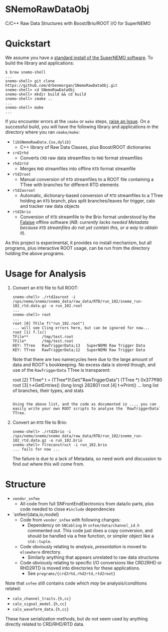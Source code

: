 # SNemoRawDataObj
C/C++ Raw Data Structures with Boost/Brio/ROOT I/O for SuperNEMO

# Quickstart
We assume you have a [standard install of the SuperNEMO software](https://github.com/SuperNEMO-DBD/brew).
To build the library and applications:

``` console
$ brew snemo-shell
...
snemo-shell> git clone https://github.com/drbenmorgan/SNemoRawDataObj.git
snemo-shell> cd SNemoRawDataObj
snemo-shell> mkdir build && cd build
snemo-shell> cmake ..
...
snemo-shell> make
...
```

If you encounter errors at the `cmake` or `make` steps, [raise an Issue](https://github.com/drbenmorgan/SNemoRawDataObj.git/issues/new).
On a successful build, you will have the following library and applications in the
directory where you ran `cmake/make`:

- `libSNemoRawData.{so,dylib}`
  - C++ library of Raw Data Classes, plus Boost/ROOT dictionaries
- `crd2rhd`
  - Converts `CRD` raw data streamfiles to `RHD` format streamfiles
- `rhd2rtd`
  - Merges `RHD` streamfiles into offline `RTD` format streamfile
- `rtd2root`
  - Manual conversion of `RTD` streamfiles to a ROOT file containing a TTree
    with branches for different RTD elements
- `rtd2asroot`
  - Automatic, dictionary-based conversion of `RTD` streamfiles to a TTree
    holding an `RTD` branch, plus split branches/leaves for trigger, calo
    and tracker raw data objects
- `rtd2brio`
  - Conversion of `RTD` streamfile to the Brio format understood by the
    [Falaise](https://github.com/SuperNEMO-DBD/Falaise) offline software
    (*NB: currently lacks needed Metadata because `RTD` streamfiles do
    not yet contain this, or a way to obtain it*).

As this project is experimental, it provides no install mechanism, but
all programs, plus interactive ROOT usage, can be run from the directory
holding the above programs.

# Usage for Analysis
1. Convert an `RTD` file to full ROOT:

   ``` console
   snemo-shell> ./rtd2asroot -i /sps/nemo/snemo/snemo_data/raw_data/RTD/run_102/snemo_run-102_rtd.data.gz -o run_102.root
   ...
   snemo-shell> root
   ...
   root [0] TFile f("run_102.root")
   ... will see Cling errors here, but can be ignored for now...
   root [1] f.ls()
   TFile**		/tmp/test.root
   TFile*		/tmp/test.root
   KEY: TTree	RawTriggerData;13	SuperNEMO Raw Trigger Data
   KEY: TTree	RawTriggerData;12	SuperNEMO Raw Trigger Data
   ```

   Note that there are two namecycles here due to the large amount of data
   and ROOT's bookkeeping. No excess data is stored though, and use of the
   `RawTriggerData` TTree is transparent:

   root [2] TTree* t = (TTree*)f.Get("RawTriggerData")
   (TTree *) 0x377ff80
   root [3] t->GetEntries()
   (long long) 282801
   root [4] t->Print()
   ... long list of branches, their types, and stats
   ```

   Using the above list, and the code as documented in ..., you can
   easily write your own ROOT scripts to analyse the `RawTriggerData` TTree.

2. Convert an `RTD` file to Brio:

   ``` console
   snemo-shell> ./rtd2brio -i /sps/nemo/snemo/snemo_data/raw_data/RTD/run_102/snemo_run-102_rtd.data.gz -o run_102.brio
   snemo-shell> flreconstruct -i run_102.brio
   ... fails for now ...
   ```

   The failure is due to a lack of Metadata, so need work and discussion
   to find out where this will come from.



# Structure
- `vendor_snfee`
  - All code from full SNFrontEndElectronics from data/io parts, plus code needed
    to close `#include` dependencies
- `snfee/{data,io,model}
  - Code from `vendor_snfee` with following changes:
    - Dependency on `SNCabling` in `snfee/data/channel_id.h` commented out.
      This code just does a copy conversion, and should be handled via a free
      function, or simpler object like a `std::tuple`.
  - Code obviously relating to *analysis*, *presentation* is moved to
    `elsewhere` directory.
    - Similarly anything that appears unrelated to raw data structures
  - Code obviously relating to specific I/O conversions like CRD2RHD or
    RHD2RTD is moved into directories for these applications.
    - See `programs/{crd2rhd,rhd2rtd,rtd2root}`

Note that `snfee` still contains code which *may* be analysis/conditions
related:

- `calo_channel_traits.{h,cc}`
- `calo_signal_model.{h,cc}`
- `calo_waveform_data.{h,cc}`

These have serialization methods, but do not seem used by anything directly
related to CRD/RHD/RTD data.
